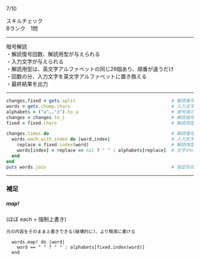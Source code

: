 7/10
 
スキルチェック  
Bランク　1問  
 
-------------------------------------------
暗号解読  
・解読復号回数、解読用型が与えられる  
・入力文字が与えられる  
・解読用型は、英文字アルファベットの同じ26個あり、順番が違うだけ  
・回数の分、入力文字を英文字アルファベットに置き換える  
・最終結果を出力  
 
-------------------------------------------
 
```ruby
changes,fixed = gets.split                                    # 解読復号回数、解読用型を取得
words = gets.chomp.chars                                      # 入力文字を1文字ずつに分解して取得
alphabets = ("a".."z").to_a                                   # 復号用の通常の英小文字a 〜 zの配列を作成
changes = changes.to_i                                        # 解読復号回数を数値化
fixed = fixed.chars                                           # 解読用型を1文字ずつ分割

changes.times do                                              # 解読復号回数の分、処理実行
  words.each_with_index do |word,index|                       # 入力文字をindex付きで処理していく
    replace = fixed.index(word)                               # 解読用型で入力文字のindex番号を取得
    words[index] = replace == nil ? " " : alphabets[replace]  # 文字がnilの場合半角スペースに、存在する場合通常の英小文字に置き換える
  end
end
puts words.join                                               # 指定形式で結果を出力
```
***
 
### 補足  

##### map!  
(ほぼ each + 強制上書き)
```
元の内容をそのまま上書きできる(破壊的に)、より簡潔に書ける

  words.map! do |word|
    word == " " ? " " : alphabets[fixed.index(word)]
  end

```
